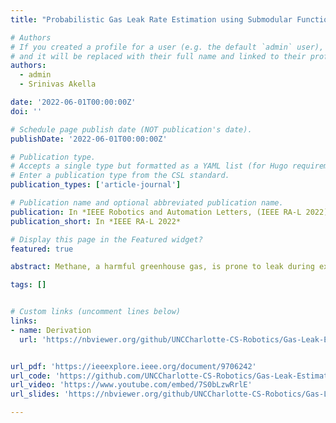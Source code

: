 ```yaml
---
title: "Probabilistic Gas Leak Rate Estimation using Submodular Function Maximization with Routing Constraints"

# Authors
# If you created a profile for a user (e.g. the default `admin` user), write the username (folder name) here
# and it will be replaced with their full name and linked to their profile.
authors:
  - admin
  - Srinivas Akella

date: '2022-06-01T00:00:00Z'
doi: ''

# Schedule page publish date (NOT publication's date).
publishDate: '2022-06-01T00:00:00Z'

# Publication type.
# Accepts a single type but formatted as a YAML list (for Hugo requirements).
# Enter a publication type from the CSL standard.
publication_types: ['article-journal']

# Publication name and optional abbreviated publication name.
publication: In *IEEE Robotics and Automation Letters, (IEEE RA-L 2022)*
publication_short: In *IEEE RA-L 2022*

# Display this page in the Featured widget?
featured: true

abstract: Methane, a harmful greenhouse gas, is prone to leak during extraction from oil wells. Therefore, we must monitor oil well leak rates to keep such emissions in check. However, most currently available approaches incur significant computational costs to generate informative data collection walks for mobile sensors and estimate leak rates. As such, they do not scale to large oil fields and are infeasible for real-time applications. We address these problems by deriving an efficient analytical approach to compute the leak rate distribution and Expected Entropy Reduction (EER) metric used for walk generation. Moreover, a faster variant of a submodular function maximization algorithm is introduced, along with a generalization of the algorithm to find informative data collection walks with arc routing constraints. Our simulation experiments demonstrate the approach's validity and substantial computational gains.

tags: []


# Custom links (uncomment lines below)
links:
- name: Derivation
  url: 'https://nbviewer.org/github/UNCCharlotte-CS-Robotics/Gas-Leak-Estimation/blob/main/Supplemental.pdf'


url_pdf: 'https://ieeexplore.ieee.org/document/9706242'
url_code: 'https://github.com/UNCCharlotte-CS-Robotics/Gas-Leak-Estimation'
url_video: 'https://www.youtube.com/embed/7S0bLzwRrlE'
url_slides: 'https://nbviewer.org/github/UNCCharlotte-CS-Robotics/Gas-Leak-Estimation/blob/main/presentation_slides.pdf'

---
```

